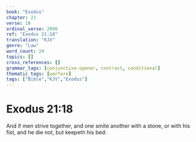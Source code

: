 ```yaml
---
book: "Exodus"
chapter: 21
verse: 18
ordinal_verse: 2096
ref: "Exodus 21:18"
translation: "KJV"
genre: "Law"
word_count: 24
topics: []
cross_references: []
grammar_tags: [conjunctive-opener, contrast, conditional]
thematic_tags: [warfare]
tags: ["Bible","KJV","Exodus"]
---
```


# Exodus 21:18

And if men strive together, and one smite another with a stone, or with his fist, and he die not, but keepeth his bed:
